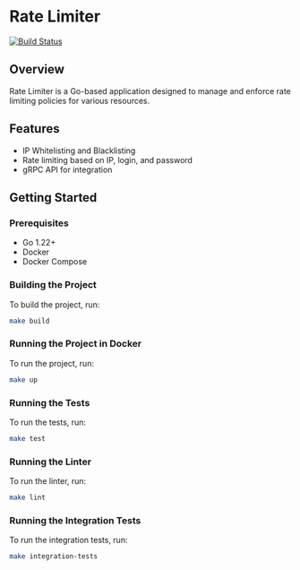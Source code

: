 # Rate Limiter

[![Build Status](https://github.com/TheJubadze/RateLimiter/actions/workflows/tests.yml/badge.svg)](https://github.com/TheJubadze/RateLimiter/actions/workflows/tests.yml)

## Overview

Rate Limiter is a Go-based application designed to manage and enforce rate limiting policies for various resources.

## Features

- IP Whitelisting and Blacklisting
- Rate limiting based on IP, login, and password
- gRPC API for integration

## Getting Started

### Prerequisites

- Go 1.22+
- Docker
- Docker Compose

### Building the Project

To build the project, run:

```sh
make build
```

### Running the Project in Docker

To run the project, run:

```sh
make up
```

### Running the Tests

To run the tests, run:

```sh
make test
```

### Running the Linter

To run the linter, run:

```sh
make lint
```

### Running the Integration Tests

To run the integration tests, run:

```sh
make integration-tests
```

